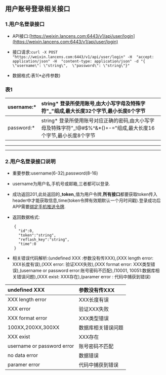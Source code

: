 ## 用户账号登录相关接口

### 1.用户名登录接口

* API接口:[https://weixin.lancens.com:6443/v1/api/user/login](https://weixin.lancens.com:6443/v1/api/user/login)

* 接口请求:`curl -X POST "https://weixin.lancens.com:6443/v1/api/user/login" -H  "accept: application/json" -H  "content-type: application/json" -d "{  \"username\": \"string\",  \"password\": \"string\"}"`

* 数据格式:表1\(\*必传参数\)

### 表1

| username:\* | string\* 登录所使用账号,由大小写字母及特殊字符"\_"组成,最大长度32个字节,最小长度6个字节 |
| :--- | :--- |
| password:\* | string\* 登录所使用账号对应正确的密码,由大小写字母及特殊字符"\_!@\#$%^&\*\(\)+-="组成,最大长度16个字节,最小长度8个字节 |

---

---

### 2.用户名登录接口说明

* 重要参数:username\(6-32\),password\(8-16\)

* username为用户名,手机号或邮箱,三者都可以登录.

* 成功返回201,此处返回的_**token**_值为用户令牌,**所有接口**都要获取token传入header中才能获取信息,time\(token令牌有效期默认一个月时间戳\).登录成功后APP需要[绑定手机推送令牌](/../bang-ding-tui-song.html).

* 返回数据格式:

```
    {
      "id":0,
      "token":"string",
      "reflash_key":"string",
      "time":0
    }
```

* 相关错误代码解析:\(undefined XXX :参数没有传XXX\),\(XXX length error: XXX长度有误\),\(XXX error: 验证XXX失败\),\(XXX format error: XXX类型错误\),\(username or password error:账号密码不匹配\),\(10001, 10051:数据库相关错误问题\),\(XXX exist: XXX存在\),\(paramer error : 代码中捕获到错误\)

| undefined XXX | 参数没有传XXX |
| :--- | :--- |
| XXX length error | XXX长度有误 |
| XXX error | 验证XXX失败 |
| XXX format error | XXX类型错误 |
| 100XX,200XX,300XX | 数据库相关错误问题 |
| XXX exist | XXX存在 |
| username or password error | 账号密码不匹配 |
| no data error | 数据错误 |
| paramer error | 代码中捕获到错误 |



